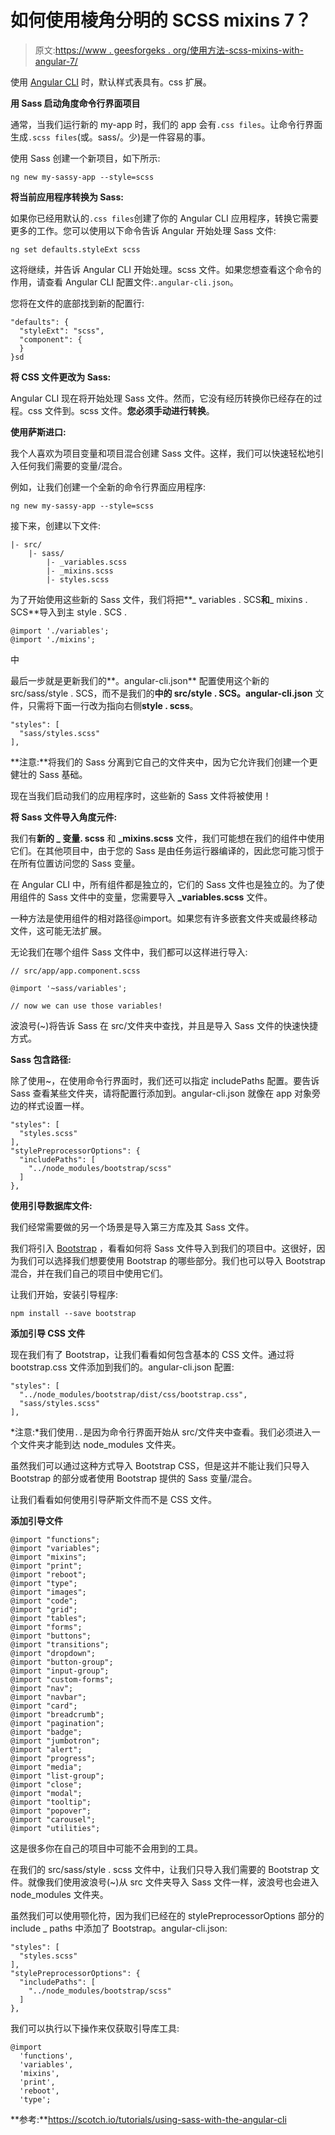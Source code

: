 # 如何使用棱角分明的 SCSS mixins 7？

> 原文:[https://www . geesforgeks . org/使用方法-scss-mixins-with-angular-7/](https://www.geeksforgeeks.org/how-to-use-scss-mixins-with-angular-7/)

使用 [Angular CLI](https://www.geeksforgeeks.org/angular-cli-angular-project-setup/) 时，默认样式表具有。css 扩展。

**用 Sass 启动角度命令行界面项目**

通常，当我们运行新的 my-app 时，我们的 app 会有`.css files`。让命令行界面生成`.scss files`(或。sass/。少)是一件容易的事。

使用 Sass 创建一个新项目，如下所示:

```
ng new my-sassy-app --style=scss
```

**将当前应用程序转换为 Sass:**

如果你已经用默认的`.css files`创建了你的 Angular CLI 应用程序，转换它需要更多的工作。您可以使用以下命令告诉 Angular 开始处理 Sass 文件:

```
ng set defaults.styleExt scss
```

这将继续，并告诉 Angular CLI 开始处理。scss 文件。如果您想查看这个命令的作用，请查看 Angular CLI 配置文件:`.angular-cli.json`。

您将在文件的底部找到新的配置行:

```
"defaults": {
  "styleExt": "scss",
  "component": {
  }
}sd
```

**将 CSS 文件更改为 Sass:**

Angular CLI 现在将开始处理 Sass 文件。然而，它没有经历转换你已经存在的过程。css 文件到。scss 文件。**您必须手动进行转换**。

**使用萨斯进口:**

我个人喜欢为项目变量和项目混合创建 Sass 文件。这样，我们可以快速轻松地引入任何我们需要的变量/混合。

例如，让我们创建一个全新的命令行界面应用程序:

```
ng new my-sassy-app --style=scss
```

接下来，创建以下文件:

```
|- src/
    |- sass/
        |- _variables.scss
        |- _mixins.scss
        |- styles.scss

```

为了开始使用这些新的 Sass 文件，我们将把**_ variables . SCS**和**_ mixins . SCS**导入到主 style . SCS .

```
@import './variables';
@import './mixins';
```

中

最后一步就是更新我们的**。angular-cli.json** 配置使用这个新的 src/sass/style . SCS，而不是我们的**中的 src/style . SCS。angular-cli.json** 文件，只需将下面一行改为指向右侧**style . scss**。

```
"styles": [
  "sass/styles.scss"
],

```

**注意:**将我们的 Sass 分离到它自己的文件夹中，因为它允许我们创建一个更健壮的 Sass 基础。

现在当我们启动我们的应用程序时，这些新的 Sass 文件将被使用！

**将 Sass 文件导入角度元件:**

我们有**新的 _ 变量. scss** 和 **_mixins.scss** 文件，我们可能想在我们的组件中使用它们。在其他项目中，由于您的 Sass 是由任务运行器编译的，因此您可能习惯于在所有位置访问您的 Sass 变量。

在 Angular CLI 中，所有组件都是独立的，它们的 Sass 文件也是独立的。为了使用组件的 Sass 文件中的变量，您需要导入 **_variables.scss** 文件。

一种方法是使用组件的相对路径@import。如果您有许多嵌套文件夹或最终移动文件，这可能无法扩展。

无论我们在哪个组件 Sass 文件中，我们都可以这样进行导入:

```
// src/app/app.component.scss

@import '~sass/variables';

// now we can use those variables!

```

波浪号(~)将告诉 Sass 在 src/文件夹中查找，并且是导入 Sass 文件的快速快捷方式。

**Sass 包含路径:**

除了使用~，在使用命令行界面时，我们还可以指定 includePaths 配置。要告诉 Sass 查看某些文件夹，请将配置行添加到。angular-cli.json 就像在 app 对象旁边的样式设置一样。

```
"styles": [
  "styles.scss"
],
"stylePreprocessorOptions": {
  "includePaths": [
    "../node_modules/bootstrap/scss"
  ]
},

```

**使用引导数据库文件:**

我们经常需要做的另一个场景是导入第三方库及其 Sass 文件。

我们将引入 [Bootstrap](https://getbootstrap.com/) ，看看如何将 Sass 文件导入到我们的项目中。这很好，因为我们可以选择我们想要使用 Bootstrap 的哪些部分。我们也可以导入 Bootstrap 混合，并在我们自己的项目中使用它们。

让我们开始，安装引导程序:

```
npm install --save bootstrap
```

**添加引导 CSS 文件**

现在我们有了 Bootstrap，让我们看看如何包含基本的 CSS 文件。通过将 bootstrap.css 文件添加到我们的。angular-cli.json 配置:

```
"styles": [
  "../node_modules/bootstrap/dist/css/bootstrap.css",
  "sass/styles.scss"
],

```

*注意:*我们使用`..`是因为命令行界面开始从 src/文件夹中查看。我们必须进入一个文件夹才能到达 node_modules 文件夹。

虽然我们可以通过这种方式导入 Bootstrap CSS，但是这并不能让我们只导入 Bootstrap 的部分或者使用 Bootstrap 提供的 Sass 变量/混合。

让我们看看如何使用引导萨斯文件而不是 CSS 文件。

**添加引导文件**

```
@import "functions";
@import "variables";
@import "mixins";
@import "print";
@import "reboot";
@import "type";
@import "images";
@import "code";
@import "grid";
@import "tables";
@import "forms";
@import "buttons";
@import "transitions";
@import "dropdown";
@import "button-group";
@import "input-group";
@import "custom-forms";
@import "nav";
@import "navbar";
@import "card";
@import "breadcrumb";
@import "pagination";
@import "badge";
@import "jumbotron";
@import "alert";
@import "progress";
@import "media";
@import "list-group";
@import "close";
@import "modal";
@import "tooltip";
@import "popover";
@import "carousel";
@import "utilities";

```

这是很多你在自己的项目中可能不会用到的工具。

在我们的 src/sass/style . scss 文件中，让我们只导入我们需要的 Bootstrap 文件。就像我们使用波浪号(~)从 src 文件夹导入 Sass 文件一样，波浪号也会进入 node_modules 文件夹。

虽然我们可以使用颚化符，因为我们已经在的 stylePreprocessorOptions 部分的 include _ paths 中添加了 Bootstrap。angular-cli.json:

```
"styles": [
  "styles.scss"
],
"stylePreprocessorOptions": {
  "includePaths": [
    "../node_modules/bootstrap/scss"
  ]
},

```

我们可以执行以下操作来仅获取引导库工具:

```
@import 
  'functions',
  'variables',
  'mixins',
  'print',
  'reboot',
  'type';

```

**参考:**https://scotch.io/tutorials/using-sass-with-the-angular-cli